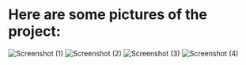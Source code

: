 # Here are some pictures of the project: 

![Screenshot (1)](https://github.com/chiewhui1113/kob/assets/75370269/424832f2-da9a-4774-b719-203e74677b25)
![Screenshot (2)](https://github.com/chiewhui1113/kob/assets/75370269/8690331d-7f20-4924-8bd2-b80f706684ed)
![Screenshot (3)](https://github.com/chiewhui1113/kob/assets/75370269/566bcd48-25d7-415b-a01c-039d7d5d9d51)
![Screenshot (4)](https://github.com/chiewhui1113/kob/assets/75370269/fdbbc635-0e27-4a5c-91a6-0106017bb6f9)
